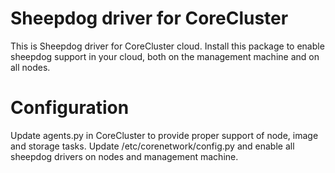 # Sheepdog driver for CoreCluster
This is Sheepdog driver for CoreCluster cloud. Install this package to
enable sheepdog support in your cloud, both on the management machine and
on all nodes.

# Configuration
Update agents.py in CoreCluster to provide proper support of node, image and
storage tasks. Update /etc/corenetwork/config.py and enable all sheepdog drivers on nodes and management machine.
